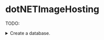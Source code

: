 # dotNETImageHosting

TODO:


<details> 
  <summary>Create a database.</summary>

    <details>
        <summary>Users Table</summary>
        Users : {
            nID, // primary key
            strDisplayName,
            strEmail,
            nPasswordHash,
            nUserLevel
        }
    </details>


    UserImages : {
        nID, // primary key
        nUserID, // foreign key
        nUniqueImageID, // foreign key
        nCreationDateMiliseconds
    }


    UniqueImages : {
        nID, // primary key
        nHash,
    }


    Tags : {
        nID, // primary key
        strTagName
    }


    TagImages : {
        nID, // primary key
        nTagID, // foreign key
        nImageID // foreign key
    }


    Likes : {
        nID, // primary key
        nImageID, // foreign key
        nUserID, // foreign key unique
        bIsDislike,
        nCreationDateMiliseconds
    }


    Comments : {
        nID, // primary key
        nImageID, // foreign key
        nUserID, // foreign key
        strContent,
        nCreationDateMiliseconds
    }

</details>
